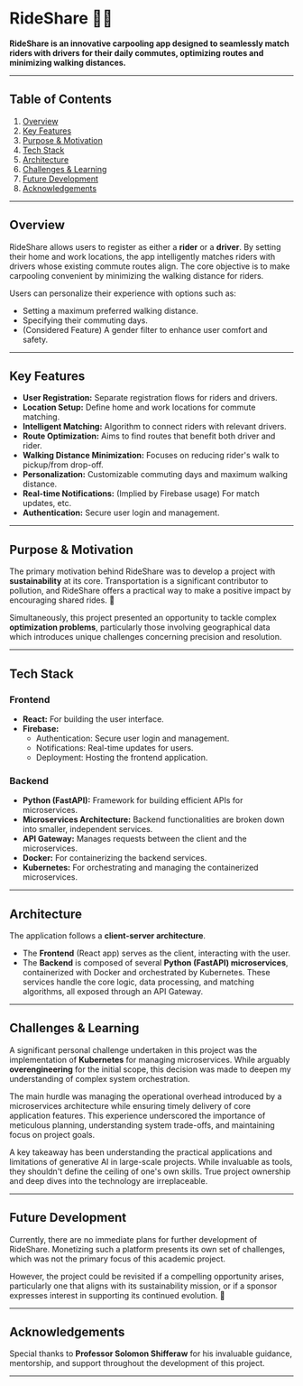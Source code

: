 # RideShare 🚗💨

**RideShare is an innovative carpooling app designed to seamlessly match riders with drivers for their daily commutes, optimizing routes and minimizing walking distances.**

---

## Table of Contents
1.  [Overview](#overview)
2.  [Key Features](#key-features)
3.  [Purpose & Motivation](#purpose--motivation)
4.  [Tech Stack](#tech-stack)
5.  [Architecture](#architecture)
6.  [Challenges & Learning](#challenges--learning)
7.  [Future Development](#future-development)
8.  [Acknowledgements](#acknowledgements)

---

## Overview
RideShare allows users to register as either a **rider** or a **driver**. By setting their home and work locations, the app intelligently matches riders with drivers whose existing commute routes align. The core objective is to make carpooling convenient by minimizing the walking distance for riders.

Users can personalize their experience with options such as:
* Setting a maximum preferred walking distance.
* Specifying their commuting days.
* (Considered Feature) A gender filter to enhance user comfort and safety.

---

## Key Features
* **User Registration:** Separate registration flows for riders and drivers.
* **Location Setup:** Define home and work locations for commute matching.
* **Intelligent Matching:** Algorithm to connect riders with relevant drivers.
* **Route Optimization:** Aims to find routes that benefit both driver and rider.
* **Walking Distance Minimization:** Focuses on reducing rider's walk to pickup/from drop-off.
* **Personalization:** Customizable commuting days and maximum walking distance.
* **Real-time Notifications:** (Implied by Firebase usage) For match updates, etc.
* **Authentication:** Secure user login and management.

---

## Purpose & Motivation
The primary motivation behind RideShare was to develop a project with **sustainability** at its core. Transportation is a significant contributor to pollution, and RideShare offers a practical way to make a positive impact by encouraging shared rides. 🌱

Simultaneously, this project presented an opportunity to tackle complex **optimization problems**, particularly those involving geographical data which introduces unique challenges concerning precision and resolution.

---

## Tech Stack

### Frontend
* **React:** For building the user interface.
* **Firebase:**
    * Authentication: Secure user login and management.
    * Notifications: Real-time updates for users.
    * Deployment: Hosting the frontend application.

### Backend
* **Python (FastAPI):** Framework for building efficient APIs for microservices.
* **Microservices Architecture:** Backend functionalities are broken down into smaller, independent services.
* **API Gateway:** Manages requests between the client and the microservices.
* **Docker:** For containerizing the backend services.
* **Kubernetes:** For orchestrating and managing the containerized microservices.

---

## Architecture
The application follows a **client-server architecture**.
* The **Frontend** (React app) serves as the client, interacting with the user.
* The **Backend** is composed of several **Python (FastAPI) microservices**, containerized with Docker and orchestrated by Kubernetes. These services handle the core logic, data processing, and matching algorithms, all exposed through an API Gateway.

---

## Challenges & Learning
A significant personal challenge undertaken in this project was the implementation of **Kubernetes** for managing microservices. While arguably **overengineering** for the initial scope, this decision was made to deepen my understanding of complex system orchestration.

The main hurdle was managing the operational overhead introduced by a microservices architecture while ensuring timely delivery of core application features. This experience underscored the importance of meticulous planning, understanding system trade-offs, and maintaining focus on project goals.

A key takeaway has been understanding the practical applications and limitations of generative AI in large-scale projects. While invaluable as tools, they shouldn't define the ceiling of one's own skills. True project ownership and deep dives into the technology are irreplaceable.

---

## Future Development
Currently, there are no immediate plans for further development of RideShare. Monetizing such a platform presents its own set of challenges, which was not the primary focus of this academic project.

However, the project could be revisited if a compelling opportunity arises, particularly one that aligns with its sustainability mission, or if a sponsor expresses interest in supporting its continued evolution. 🚀

---

## Acknowledgements
Special thanks to **Professor Solomon Shifferaw** for his invaluable guidance, mentorship, and support throughout the development of this project.

---
